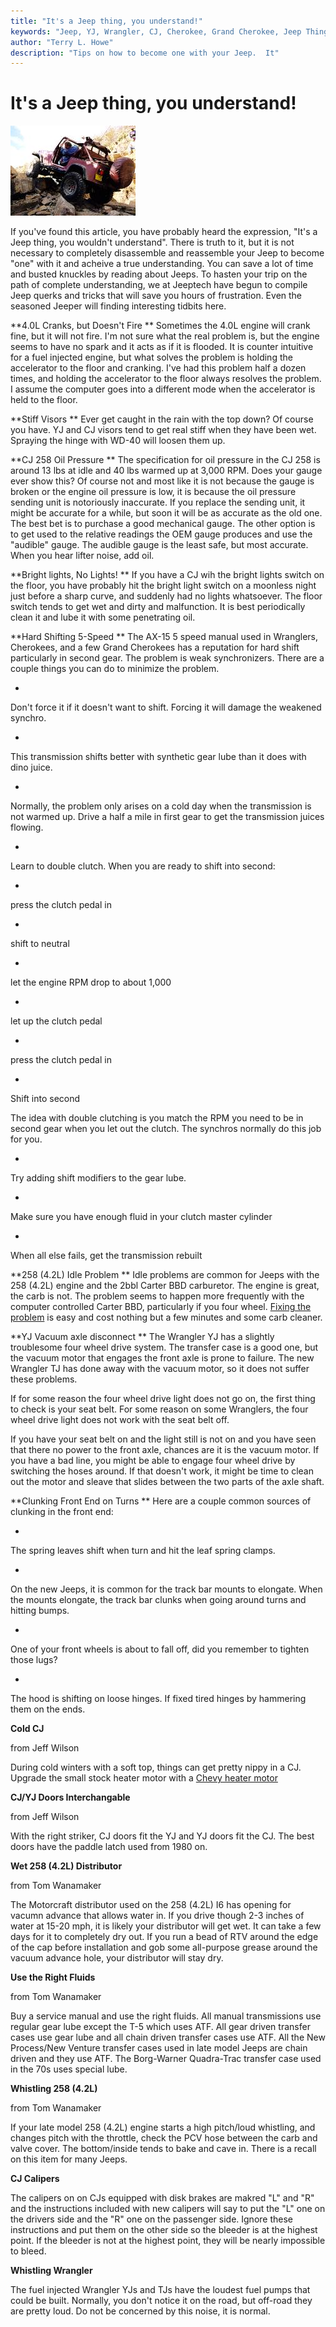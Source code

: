 ```yaml
---
title: "It's a Jeep thing, you understand!"
keywords: "Jeep, YJ, Wrangler, CJ, Cherokee, Grand Cherokee, Jeep Thing"
author: "Terry L. Howe"
description: "Tips on how to become one with your Jeep.  It"
---
```


# It's a Jeep thing, you understand!

![Phil Collard on Tabasco Twister](/txh3202/trail/lc98b_.jpg)

> 

> 

> 

> 

If you've found this article, you have probably heard the expression,
"It's a Jeep thing, you wouldn't understand".  There is truth to
it, but it is not necessary to completely disassemble and reassemble
your Jeep to become "one" with it and acheive a true understanding.
You can save a lot of time and busted knuckles by reading about Jeeps.
To hasten your trip on the path of complete understanding, we at
Jeeptech have begun to compile Jeep querks and tricks that
will save you hours of frustration.  Even the seasoned Jeeper will
finding interesting tidbits here.

**4.0L Cranks, but Doesn't Fire
**
Sometimes the 4.0L engine will crank fine, but it will not
fire.  I'm not sure what the real problem is, but the engine seems
to have no spark and it acts as if it is flooded.  It is counter
intuitive for a fuel injected engine, but what solves the problem
is holding the accelerator to the floor and cranking.  I've had
this problem half a dozen times, and holding the accelerator to the
floor always resolves the problem.  I assume the computer goes into
a different mode when the accelerator is held to the floor.

**Stiff Visors
**
Ever get caught in the rain with the top down?  Of course you have.
YJ and CJ visors tend to get real stiff when they have been wet.
Spraying the hinge with WD-40 will loosen them up.

**CJ 258 Oil Pressure
**
The specification for oil pressure in the CJ 258 is around
13 lbs at idle and 40 lbs warmed up at 3,000 RPM.  Does your
gauge ever show this?  Of course not and most like it is not
because the gauge is broken or the engine oil pressure is
low, it is because the oil pressure sending unit is notoriously
inaccurate.  If you replace the sending unit, it might be
accurate for a while, but soon it will be as accurate as the
old one.  The best bet is to purchase a good mechanical gauge.
The other option is to get used to the relative readings the
OEM gauge produces and use the "audible" gauge.  The audible
gauge is the least safe, but most accurate.  When you hear
lifter noise, add oil.

**Bright lights, No Lights!
**
If you have a CJ wih the bright lights switch on the floor,
you have probably hit the bright light switch on a moonless night
just before a sharp curve, and suddenly had no lights whatsoever.
The floor switch tends to get wet and dirty and malfunction.  It
is best periodically clean it and lube it with some penetrating
oil.

**Hard Shifting 5-Speed
**
The AX-15 5 speed manual used in Wranglers, Cherokees, and
a few Grand Cherokees has a reputation for hard shift particularly
in second gear.  The problem is weak synchronizers.  There are
a couple things you can do to minimize the problem.

- 
Don't force it if it doesn't want to shift.  Forcing it will
damage the weakened synchro.

- 
This transmission shifts better with synthetic gear lube
than it does with dino juice.

- 
Normally, the problem only arises on a cold day when the transmission
is not warmed up.  Drive a half a mile in first gear to get the
transmission juices flowing.

- 
Learn to double clutch.  When you are ready to shift into second:

  - 
press the clutch pedal in

  - 
shift to neutral

  - 
let the engine RPM drop to about 1,000

  - 
let up the clutch pedal

  - 
press the clutch pedal in

  - 
Shift into second

The idea with double clutching is you match the RPM you need to
be in second gear when you let out the clutch.  The synchros normally
do this job for you.

- 
Try adding shift modifiers to the gear lube.

- 
Make sure you have enough fluid in your clutch master cylinder

- 
When all else fails, get the transmission rebuilt

**258 (4.2L) Idle Problem
**
Idle problems are common for Jeeps with the 258 (4.2L) engine
and the 2bbl Carter BBD carburetor.  The engine is great, the
carb is not.   The problem seems to happen more frequently with
the computer controlled Carter BBD, particularly if you four wheel.
[
Fixing the problem](/engine/carter.html) is easy and cost nothing but a few minutes and
some carb cleaner.

**YJ Vacuum axle disconnect
**
The Wrangler YJ has a slightly troublesome four wheel drive system.
The transfer case is a good one, but the vacuum motor that engages
the front axle is prone to failure.  The new Wrangler TJ has done
away with the vacuum motor, so it does not suffer these problems.

If for some reason the four wheel drive light does not go on,
the first thing to check is your seat belt.  For some reason
on some Wranglers, the four wheel drive light does not work with
the seat belt off.

If you have your seat belt on and the light still is not on and
you have seen that there no power to the front axle, chances are
it is the vacuum motor.  If you have a bad line, you might be
able to engage four wheel drive by switching the hoses around.
If that doesn't work, it might be time to clean out the motor
and sleave that slides between the two parts of the axle shaft.

**Clunking Front End on Turns
**
Here are a couple common sources of clunking in the front end:

- 
The spring leaves shift when turn and hit the leaf spring clamps.

- 
On the new Jeeps, it is common for the track bar mounts to elongate.
When the mounts elongate, the track bar clunks when going around
turns and hitting bumps.

- 
One of your front wheels is about to fall off, did you remember
to tighten those lugs?

- 
The hood is shifting on loose hinges.  If fixed tired hinges by
hammering them on the ends.

**Cold CJ**

from Jeff Wilson

During cold winters with a soft top, things can get pretty
nippy in a CJ.  Upgrade the small stock heater motor with
a [
Chevy heater motor](/body/heater.html)

**CJ/YJ Doors Interchangable**

from Jeff Wilson

With the right striker, CJ doors fit the YJ and YJ doors fit the
CJ.  The best doors have the paddle latch used from 1980 on.

**Wet 258 (4.2L) Distributor**

from Tom Wanamaker

The Motorcraft distributor used on the 258 (4.2L) I6 has opening for
vacumn advance that allows water in.  If you drive though 2-3 inches
of water at 15-20 mph, it is likely your distributor will get wet.
It can take a few days for it to completely dry out.  If you run a
bead of RTV around the edge of the cap before installation and gob
some all-purpose grease around the vacuum advance hole, your
distributor will stay dry.

**Use the Right Fluids**

from Tom Wanamaker

Buy a service manual and use the right fluids.  All manual transmissions
use regular gear lube except the T-5 which uses ATF.  All gear driven
transfer cases use gear lube and all chain driven transfer cases
use ATF.  All the New Process/New Venture transfer cases used in
late model Jeeps are chain driven and they use ATF.  The Borg-Warner
Quadra-Trac transfer case used in the 70s uses special lube.

**Whistling 258 (4.2L)**

from Tom Wanamaker

If your late model 258 (4.2L) engine starts a high pitch/loud
whistling, and changes pitch with the throttle, check the PCV
hose between the carb and valve cover.  The bottom/inside tends
to bake and cave in.  There is a recall on this item for many
Jeeps.

**CJ Calipers**

The calipers on on CJs equipped with disk brakes are makred "L" and
"R" and the instructions included with new calipers will say to
put the "L" one on the drivers side and the "R" one on the
passenger side.  Ignore these instructions and put them on
the other side so the bleeder is at the highest point.  If the
bleeder is not at the highest point, they will be nearly impossible
to bleed.

**Whistling Wrangler**

The fuel injected Wrangler YJs and TJs have the loudest
fuel pumps that could be built.  Normally, you don't notice
it on the road, but off-road they are pretty loud.  Do
not be concerned by this noise, it is normal.